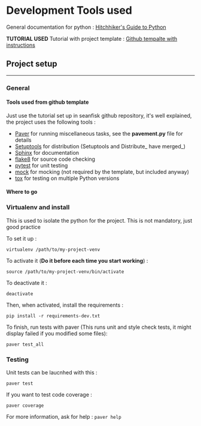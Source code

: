 # Development Tools used

General documentation for python : [Hitchhiker's Guide to Python](http://docs.python-guide.org/en/latest/)

**TUTORIAL USED** Tutorial with project template : [Github tempalte with instructions](https://github.com/seanfisk/python-project-template)

## Project setup
----

### General

#### Tools used from github template

Just use the tutorial set up in seanfisk github repository, it's well explained, the project uses the following tools :

  - [Paver](http://paver.github.io/paver/) for running miscellaneous tasks, see the **pavement.py** file for details
  - [Setuptools](http://pythonhosted.org/setuptools/merge.html) for distribution (Setuptools and Distribute_ have merged_)
  - [Sphinx](http://sphinx-doc.org/) for documentation
  - [flake8](https://pypi.python.org/pypi/flake8) for source code checking
  - [pytest](http://pytest.org/latest/) for unit testing
  - [mock](http://www.voidspace.org.uk/python/mock/) for mocking (not required by the template, but included anyway)
  - [tox](http://testrun.org/tox/latest/) for testing on multiple Python versions

#### Where to go  

### Virtualenv and install

This is used to isolate the python for the project. This is not mandatory, just good practice

To set it up :

```
virtualenv /path/to/my-project-venv
```

To activate it (**Do it before each time you start working**) :

```
source /path/to/my-project-venv/bin/activate
```

To deactivate it :
```
deactivate
```


Then, when activated, install the requirements :

```
pip install -r requirements-dev.txt
```

To finish, run tests with paver (This runs unit and style check tests, it might display failed if you modified some files):
```
paver test_all
```

### Testing

Unit tests can be laucnhed with this :
```
paver test
```

If you want to test code coverage :
```
paver coverage
```

For more information, ask for help : ```paver help```
